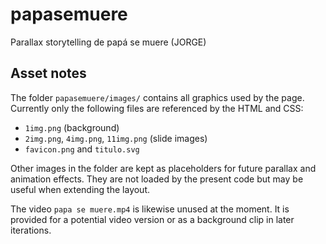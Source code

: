 # papasemuere

Parallax storytelling de papá se muere (JORGE)

## Asset notes

The folder `papasemuere/images/` contains all graphics used by the page.
Currently only the following files are referenced by the HTML and CSS:

- `1img.png` (background)
- `2img.png`, `4img.png`, `11img.png` (slide images)
- `favicon.png` and `titulo.svg`

Other images in the folder are kept as placeholders for future parallax
and animation effects. They are not loaded by the present code but may
be useful when extending the layout.

The video `papa se muere.mp4` is likewise unused at the moment. It is
provided for a potential video version or as a background clip in later
iterations.
